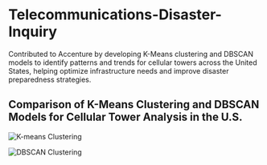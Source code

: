 # Telecommunications-Disaster-Inquiry
Contributed to Accenture by developing K-Means clustering and DBSCAN models to identify patterns and trends for cellular towers across the United States, helping optimize infrastructure needs and improve disaster preparedness strategies.

## Comparison of K-Means Clustering and DBSCAN Models for Cellular Tower Analysis in the U.S.
![K-means Clustering](https://github.com/user-attachments/assets/d0573cfd-60a6-4b8f-8904-afc3cfab43d4)

![DBSCAN Clustering](https://github.com/user-attachments/assets/7e902719-cd01-4d8c-8c66-241964742a23)
